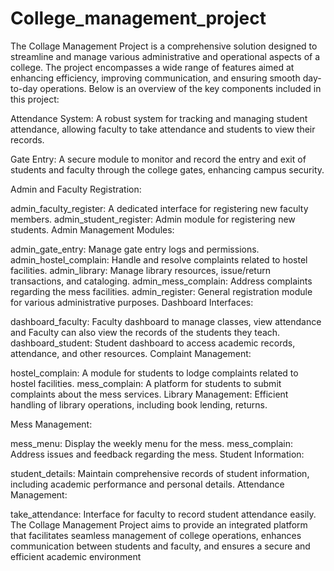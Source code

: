 # College_management_project
The Collage Management Project is a comprehensive solution designed to streamline and manage various administrative and operational aspects of a college. The project encompasses a wide range of features aimed at enhancing efficiency, improving communication, and ensuring smooth day-to-day operations. Below is an overview of the key components included in this project:

Attendance System: A robust system for tracking and managing student attendance, allowing faculty to take attendance and students to view their records.

Gate Entry: A secure module to monitor and record the entry and exit of students and faculty through the college gates, enhancing campus security.

Admin and Faculty Registration:

admin_faculty_register: A dedicated interface for registering new faculty members.
admin_student_register: Admin module for registering new students.
Admin Management Modules:

admin_gate_entry: Manage gate entry logs and permissions.
admin_hostel_complain: Handle and resolve complaints related to hostel facilities.
admin_library: Manage library resources, issue/return transactions, and cataloging.
admin_mess_complain: Address complaints regarding the mess facilities.
admin_register: General registration module for various administrative purposes.
Dashboard Interfaces:

dashboard_faculty: Faculty dashboard to manage classes, view attendance and Faculty can also view the records of the students they teach.
dashboard_student: Student dashboard to access academic records, attendance, and other resources.
Complaint Management:

hostel_complain: A module for students to lodge complaints related to hostel facilities.
mess_complain: A platform for students to submit complaints about the mess services.
Library Management: Efficient handling of library operations, including book lending, returns.

Mess Management:

mess_menu: Display the weekly menu for the mess.
mess_complain: Address issues and feedback regarding the mess.
Student Information:

student_details: Maintain comprehensive records of student information, including academic performance and personal details.
Attendance Management:

take_attendance: Interface for faculty to record student attendance easily.
The Collage Management Project aims to provide an integrated platform that facilitates seamless management of college operations, enhances communication between students and faculty, and ensures a secure and efficient academic environment
